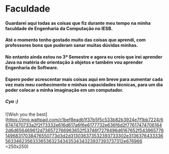 # Faculdade

#### Guardarei aqui todas as coisas que fiz durante meu tempo na minha faculdade de Engenharia da Computação no IESB.

#### Até o momento tenho gostado muito das coisas que aprendi, com professores bons que puderam sanar muitas dúvidas minhas.
#### No entanto ainda estou no 3º Semestre e agora eu creio que irei aprender Java na matéria de orientação à objetos e também vou aprender Engenharia de Software.
#### Espero poder acrescentar mais coisas aqui em breve para aumentar cada vez mais meu conhecimento e minhas capacidades técnicas, para um dia poder colocar a minha imaginação em um computador. 

##### Cya :)

![Wish you the best](https://img.wattpad.com/c1bef8eadb1f37b5f5c533b82b3924e7f1bb7224/68747470733a2f2f73332e616d617a6f6e6177732e636f6d2f776174747061642d6d656469612d736572766963652f53746f7279496d6167652f54396577614968317038476550773d3d2d313036373532393733302e313637643333656334623563336536323434353434323937393737312e676966 =250x250)


